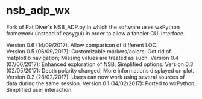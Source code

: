 # nsb_adp_wx

Fork of Pat Diver's NSB_ADP.py in which the software uses wxPython framework (instead of easygui) in order to allow a fancier GUI interface.

Version 0.6 (14/09/2017): Allow comparison of different LOC.  
Version 0.5 (06/09/2017): Customizable markers/colors; Got rid of matplotlib navigation; Missing values are treated as such.
Version 0.4 (07/06/2017): Enhanced exploration of NSB; Simplified options.
Version 0.3 (02/05/2017): Depth polarity changed; More informations displayed on plot.
Version 0.2 (28/02/2017): Users can now work using several sources of data during the same session.
Version 0.1 (14/02/2017): Ported to wxPython; Simplified user interaction.
